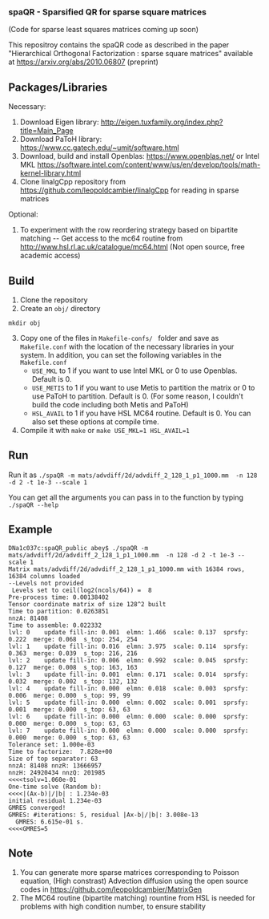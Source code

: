 ### spaQR - Sparsified QR for sparse square matrices

(Code for sparse least squares matrices coming up soon)

This repositroy contains the spaQR code as described in the paper "Hierarchical Orthogonal Factorization : sparse square matrices" available at https://arxiv.org/abs/2010.06807 (preprint)

## Packages/Libraries
Necessary:

1. Download Eigen library: http://eigen.tuxfamily.org/index.php?title=Main_Page
2. Download PaToH library: https://www.cc.gatech.edu/~umit/software.html
3. Download, build and install Openblas: https://www.openblas.net/ or Intel MKL https://software.intel.com/content/www/us/en/develop/tools/math-kernel-library.html
4. Clone linalgCpp repository from https://github.com/leopoldcambier/linalgCpp for reading in sparse matrices

Optional:

1. To experiment with the row reordering strategy based on bipartite matching -- Get access to the mc64 routine from http://www.hsl.rl.ac.uk/catalogue/mc64.html (Not open source, free academic access)

## Build

1. Clone the repository
2. Create an ```obj/``` directory

  ``` mkdir obj ```

3. Copy one of the files in ```Makefile-confs/ ``` folder and save as ```Makefile.conf``` with the location of the necessary libraries in your system. In addition, you can set the following variables in the ```Makefile.conf```
   - ```USE_MKL``` to 1 if you want to use Intel MKL or 0 to use Openblas. Default is 0.
   - ```USE_METIS``` to 1 if you want to use Metis to partition the matrix or 0 to use PaToH to partition. Default is 0. (For some reason, I couldn't build the code including both Metis and PaToH)
   - ```HSL_AVAIL``` to 1 if you have HSL MC64 routine. Default is 0.
You can also set these options at compile time.
4. Compile it with ``` make ``` or ```make USE_MKL=1 HSL_AVAIL=1```

## Run

Run it as
```./spaQR -m mats/advdiff/2d/advdiff_2_128_1_p1_1000.mm  -n 128 -d 2 -t 1e-3 --scale 1```

You can get all the arguments you can pass in to the function by typing ```./spaQR --help```

## Example

```
DNa1c037c:spaQR_public abey$ ./spaQR -m mats/advdiff/2d/advdiff_2_128_1_p1_1000.mm  -n 128 -d 2 -t 1e-3 --scale 1
Matrix mats/advdiff/2d/advdiff_2_128_1_p1_1000.mm with 16384 rows,  16384 columns loaded
--Levels not provided
 Levels set to ceil(log2(ncols/64)) =  8
Pre-process time: 0.00138402
Tensor coordinate matrix of size 128^2 built
Time to partition: 0.0263851
nnzA: 81408
Time to assemble: 0.022332
lvl: 0    update fill-in: 0.001  elmn: 1.466  scale: 0.137  sprsfy: 0.222  merge: 0.068  s_top: 254, 254
lvl: 1    update fill-in: 0.016  elmn: 3.975  scale: 0.114  sprsfy: 0.363  merge: 0.039  s_top: 216, 216
lvl: 2    update fill-in: 0.006  elmn: 0.992  scale: 0.045  sprsfy: 0.127  merge: 0.008  s_top: 163, 163
lvl: 3    update fill-in: 0.001  elmn: 0.171  scale: 0.014  sprsfy: 0.032  merge: 0.002  s_top: 132, 132
lvl: 4    update fill-in: 0.000  elmn: 0.018  scale: 0.003  sprsfy: 0.006  merge: 0.000  s_top: 99, 99
lvl: 5    update fill-in: 0.000  elmn: 0.002  scale: 0.001  sprsfy: 0.001  merge: 0.000  s_top: 63, 63
lvl: 6    update fill-in: 0.000  elmn: 0.000  scale: 0.000  sprsfy: 0.000  merge: 0.000  s_top: 63, 63
lvl: 7    update fill-in: 0.000  elmn: 0.000  scale: 0.000  sprsfy: 0.000  merge: 0.000  s_top: 63, 63
Tolerance set: 1.000e-03
Time to factorize:  7.828e+00
Size of top separator: 63
nnzA: 81408 nnzR: 13666957
nnzH: 24920434 nnzQ: 201985
<<<<tsolv=1.060e-01
One-time solve (Random b):
<<<<|(Ax-b)|/|b| : 1.234e-03
initial residual 1.234e-03
GMRES converged!
GMRES: #iterations: 5, residual |Ax-b|/|b|: 3.008e-13
  GMRES: 6.615e-01 s.
<<<<GMRES=5
```
## Note

1. You can generate more sparse matrices corresponding to Poisson equation, (High constrast) Advection diffusion using the open source codes in https://github.com/leopoldcambier/MatrixGen
2. The MC64 routine (bipartite matching) rountine from HSL is needed for problems with high condition number, to ensure stability


